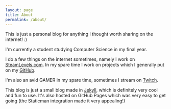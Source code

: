 ```yaml
---
layout: page
title: About
permalink: /about/
---
```


This is just a personal blog for anything I thought worth sharing on the internet! :)

I'm currently a student studying Computer Science in my final year.

I do a few things on the internet sometimes, namely I work on [SteamLevels.com](https://steamlevels.com/r/jfx). In my spare time I work on projects which I generally put on my [GitHub](https://github.com/itsjfx).

I'm also an avid GAMER in my spare time, sometimes I stream on [Twitch](https://twitch.tv/itsjfx).

This blog is just a small blog made in [Jekyll](https://jekyllrb.com/), which is definitely very cool and fun to use. It's also hosted on GitHub Pages which was very easy to get going (the Staticman integration made it very appealing!)